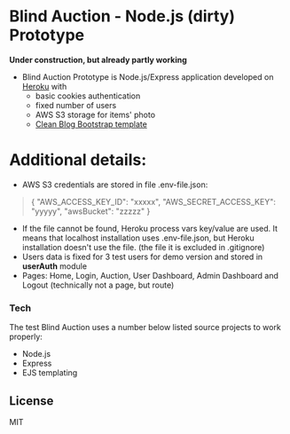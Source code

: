 # Blind Auction - Node.js (dirty) Prototype

**Under construction, but already partly working**
* Blind Auction Prototype is Node.js/Express application developed on [Heroku](https://lanzarote-test-1.herokuapp.com/) with 
  - basic cookies authentication
  - fixed number of users
  - AWS S3 storage for items' photo
  - [Clean Blog Bootstrap template](https://startbootstrap.com/theme/clean-blog) 

# Additional details:

  - AWS S3 credentials are stored in file .env-file.json:
  >{
    "AWS_ACCESS_KEY_ID": "xxxxx",
    "AWS_SECRET_ACCESS_KEY": "yyyyy",
    "awsBucket": "zzzzz"
> }

  - If the file cannot be found, Heroku process vars key/value are used. It means that localhost installation uses .env-file.json, but Heroku installation doesn't use the file. (the file it is excluded in .gitignore)
  - Users data is fixed for 3 test users for demo version and stored in **userAuth** module
  - Pages: Home, Login, Auction, User Dashboard, Admin Dashboard and Logout (technically not a page, but route)

### Tech

The test Blind Auction uses a number below listed source projects to work properly:

* Node.js
* Express 
* EJS templating

License
----

MIT